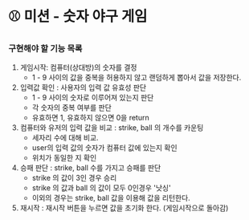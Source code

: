 # ⚾ 미션 - 숫자 야구 게임

### 구현해야 할 기능 목록
1. 게임시작: 컴퓨터(상대방)의 숫자를 결정
	* 1 - 9 사이의 값을 중복을 허용하지 않고 랜덤하게 뽑아서 값을 저장한다.
2. 입력값 확인 : 사용자의 입력 값 유효성 판단
	* 1 - 9 사이의 숫자로 이루어져 있는지 판단
	* 각 숫자의 중복 여부를 판단
	* 유효하면 1, 유효하지 않으면 0을 return
3. 컴퓨터와 유저의 입력 값을 비교 : strike, ball 의 개수를 카운팅
	* 세자리 수에 대해 비교.
	* user의 입력 값의 숫자가 컴퓨터 값에 있는지 확인
	* 위치가 동일한 지 확인
4. 승패 판단 : strike, ball 수를 가지고 승패를 판단
	* strike 의 값이 3인 경우 승리
	* strike 의 값과 ball 의 값이 모두 0인경우 '낫싱'
	* 이외의 경우는 strike, ball 값을 이용해 값을 리턴한다.
5. 재시작 : 재시작 버튼을 누르면 값을 초기화 한다. (게임시작으로 돌아감)

